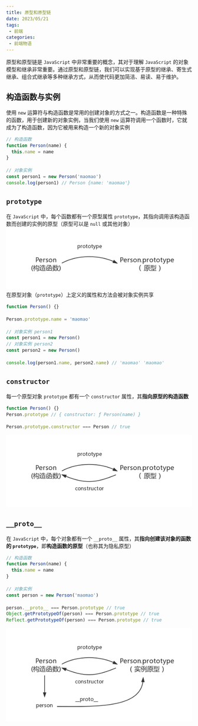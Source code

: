 ```yaml
---
title: 原型和原型链
date: 2023/05/21
tags:
 - 前端
categories:
 - 前端物语
---
```


原型和原型链是 `JavaScript` 中非常重要的概念，其对于理解 `JavaScript` 的对象模型和继承非常重要。通过原型和原型链，我们可以实现基于原型的继承、寄生式继承、组合式继承等多种继承方式，从而使代码更加简洁、易读、易于维护。
## 构造函数与实例
使用 `new` 运算符与构造函数是常用的创建对象的方式之一。构造函数是一种特殊的函数，用于创建新的对象实例，当我们使用 `new` 运算符调用一个函数时，它就成为了构造函数，因为它被用来构造一个新的对象实例
``` javascript
// 构造函数
function Person(name) {
  this.name = name
}

// 对象实例
const person1 = new Person('maomao')
console.log(person1) // Person {name: 'maomao'}
```
<CustomBlock title="构造函数的特征" content="<ol><li>函数名通常以大写字母开头，以便将其与普通函数区分开来（本质上没有任何区别） <ol><li><strong>使用 <code>new</code> 运算符生成实例的函数就是构造函数</strong></li><li><strong>直接调用的函数就是普通函数</strong></li></ol></li><li>构造函数中通常使用 <code>this</code> 关键字来指代将要创建的对象实例</li><li>构造函数中通常使用属性或方法来定义新对象实例的状态和行为</li></ol>"></CustomBlock>

## `prototype`
在 `JavaScript` 中，每个函数都有一个原型属性 `prototype`，其指向调用该构造函数而创建的实例的原型（原型可以是 `null` 或其他对象）
![](../img/prototype-1.png)
在原型对象（`prototype`）上定义的属性和方法会被对象实例共享
``` javascript
function Person() {}

Person.prototype.name = 'maomao'

// 对象实例 person1
const person1 = new Person()
// 对象实例 person2
const person2 = new Person()

console.log(person1.name, person2.name) // 'maomao' 'maomao'
```

## `constructor`
每一个原型对象 `prototype` 都有一个 `constructor` 属性，其**指向原型的构造函数**
``` javascript
function Person() {}
Person.prototype // { constructor: ƒ Person(name) }

Person.prototype.constructor === Person // true
```
![](../img/prototype-2.png)

## `__proto__`
在 `JavaScript` 中，每个对象都有一个 `__proto__` 属性，其**指向创建该对象的函数的 `prototype`**，即**构造函数的原型**（也称其为隐私原型）
<CustomBlock title="__proto__ 注意点" content="<div><code>__proto__</code> 用来读取或设置当前对象的原型对象，其本质上是一个内部属性，不是一个正式的对外的 <code>API</code>，只是由于浏览器广泛支持，才被加入了 <code>ES6</code> 以确保 <code>Web</code> 浏览器的兼容性，同时该属性已不推荐使用，在实际开发中更推荐使用 ES6 提供的 <code>JavaScript</code></div><ul><li>读取当前对象的原型对象 <ul><li><a href='https://developer.mozilla.org/zh-CN/docs/Web/JavaScript/Reference/Global_Objects/Object/getPrototypeOf' target='_blank'>Object.getPrototypeOf</a></li><li><a href='https://developer.mozilla.org/zh-CN/docs/Web/JavaScript/Reference/Global_Objects/Reflect/getPrototypeOf' target='_blank'>Reflect.getPrototypeOf</a></li></ul></li><li>设置当前对象的原型对象 <ul><li><a href='https://developer.mozilla.org/zh-CN/docs/Web/JavaScript/Reference/Global_Objects/Object/setPrototypeOf' target='_blank'>Object.setPrototypeOf</a></li><li><a href='https://developer.mozilla.org/zh-CN/docs/Web/JavaScript/Reference/Global_Objects/Reflect/setPrototypeOf' target='_blank'>Reflect.setPrototypeOf</a></li></ul></li></ul>"></CustomBlock>

``` javascript
// 构造函数
function Person(name) {
  this.name = name
}

// 对象实例
const person = new Person('maomao')

person.__proto__ === Person.prototype // true
Object.getPrototypeOf(person) === Person.prototype // true
Reflect.getPrototypeOf(person) === Person.prototype // true
```
![](../img/prototype-3.png)